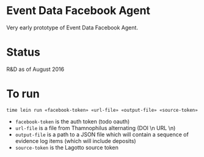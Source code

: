 # Event Data Facebook Agent

Very early prototype of Event Data Facebook Agent.


# Status

R&D as of August 2016

# To run

    time lein run «facebook-token» «url-file» «output-file» «source-token»

 - `facebook-token` is the auth token (todo oauth)
 - `url-file` is a file from Thamnophilus alternating (DOI \n URL \n)
 - `output-file` is a path to a JSON file which will contain a sequence of evidence log items (which will include deposits)
 - `source-token` is the Lagotto source token


 